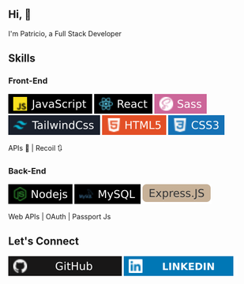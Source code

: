 ## Hi, 👋

<p>I'm Patricio, a Full Stack Developer</p>

## Skills

### Front-End

![svg](assets/javascript.svg) ![svg](assets/react.svg) ![svg](assets/sass.svg) ![svg](assets/tailwind.svg) ![svg](assets/html5.svg) ![svg](assets/css.svg)

  <p>APIs 📓  |  Recoil 🔃</p>
  
### Back-End
  
  ![svg](assets/nodejs.svg) ![SVG](assets/mysql.svg) ![svg](assets/express.svg)
  
  <p>Web APIs | OAuth | Passport Js</p>

## Let's Connect

[![foo](assets/github.svg)](https://github.com/HpatricioH?tab=overview&from=2022-09-01&to=2022-09-21) [![foo](assets/linkedin.svg)](https://www.linkedin.com/in/patricio-huerta/)

